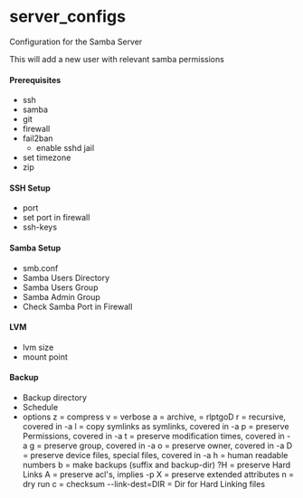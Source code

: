 # server_configs
Configuration for the Samba Server

This will add a new user with relevant samba permissions


#### Prerequisites

- ssh
- samba
- git
- firewall
- fail2ban
    - enable sshd jail
- set timezone
- zip

#### SSH Setup
- port
- set port in firewall
- ssh-keys


#### Samba Setup
- smb.conf
- Samba Users Directory
- Samba Users Group
- Samba Admin Group
- Check Samba Port in Firewall


#### LVM

- lvm size
- mount point


#### Backup
- Backup directory
- Schedule
- options
    z = compress
    v = verbose
    a = archive, = rlptgoD
        r = recursive, covered in -a
        l = copy symlinks as symlinks, covered in -a
        p = preserve Permissions, covered in -a
        t = preserve modification times, covered in -a
        g = preserve group, covered in -a
        o = preserve owner, covered in -a
        D = preserve device files, special files, covered in -a
    h = human readable numbers
    b = make backups (suffix and backup-dir)
    ?H = preserve Hard Links
    A = preserve acl's, implies -p
    X = preserve extended attributes
    n = dry run
    c = checksum
    --link-dest=DIR = Dir for Hard Linking files

